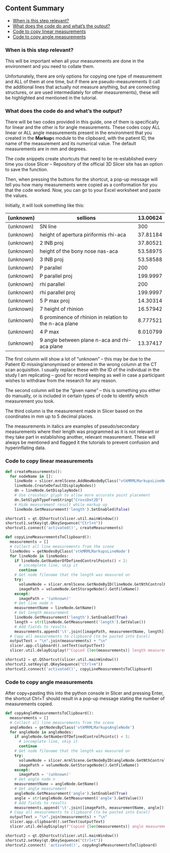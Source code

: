 ## Content Summary
- [When is this step relevant?](#when-is-this-step-relevant)
- [What does the code do and what’s the output?](#what-does-the-code-do-and-whats-the-output)
- [Code to copy linear measurements](#code-to-copy-linear-measurements)
- [Code to copy angle measurements](#code-to-copy-angle-measurements)

### When is this step relevant?
This will be important when all your measurements are done in the environment and you need to collate them. 

Unfortunately, there are only options for copying one type of measurement and ALL of them at one time, but if there are pseudo-measurements (I call the additional lines that actually not measure anything, but are connecting structures, or are used intermediately for other measurements), these will be highlighted and mentioned in the tutorial. 

### What does the code do and what’s the output?
There will be two codes provided in this guide, one of them is specifically for linear and the other is for angle measurements. These codes copy ALL linear or ALL angle measurements present in the environment that you created in the **Markup**s module to the clipboard, with the patient ID, the name of the measurement and its numerical value. The default measurements are in mm and degrees. 

The code snippets create shortcuts that need to be re-established every time you close Slicer – Repository of the official 3D Slicer site has an option to save the function. 

Then, when pressing the buttons for the shortcut, a pop-up message will tell you how many measurements were copied as a conformation for you that the code worked. Now, you can go to your Excel worksheet and paste the values. 

Initially, it will look something like this:

(unknown) | sellions | 13.00624
-- | -- | --
(unknown) | SN line | 300
(unknown) | height of apertura piriformis rhi-aca | 37.81184
(unknown) | 2 INB proj | 37.80521
(unknown) | height of the bony nose nas-aca | 53.58975
(unknown) | 3 INB proj | 53.58588
(unknown) | P parallel | 200
(unknown) | P parallel proj | 199.9997
(unknown) | rhi parallel | 200
(unknown) | rhi parallel proj | 199.9997
(unknown) | 5 P max proj | 14.30314
(unknown) | 7 height of rhinion | 16.57942
(unknown) | 6 prominence of rhinion in relation to the n-aca plane | 8.777521
(unknown) | 4 P max | 8.010799
(unknown) | 9 angle between plane n-aca and rhi-aca plane | 13.37417

The first column will show a lot of “unknown” – this may be due to the Patient ID missing/anonymised or entered in the wrong column at the CT scan acquisition. I usually replace these with the ID of the individual in the study I am replicating – good for record keeping as well in case a participant wishes to withdraw from the research for any reason.

The second column will be the “given name” – this is something you either do manually, or is included in certain types of code to identify which measurement you took. 

The third column is the measurement made in Slicer based on the coordinates in mm up to 5 decimal places. 

The measurements in italics are examples of pseudo/secondary measurements where their length was programmed as it is not relevant or they take part in establishing another, relevant measurement. These will always be mentioned and flagged it the tutorials to prevent confusion and hyperinflating data.  

### Code to copy linear measurements

```python
def createMeasurements():
  for nodeName in []:
    lineNode = slicer.mrmlScene.AddNewNodeByClass("vtkMRMLMarkupsLineNode", nodeName)
    lineNode.CreateDefaultDisplayNodes()
    dn = lineNode.GetDisplayNode()
    # Use crosshair glyph to allow more accurate point placement
    dn.SetGlyphTypeFromString("CrossDot2D")
    # Hide measurement result while markup up
    lineNode.GetMeasurement('length').SetEnabled(False)

shortcut1 = qt.QShortcut(slicer.util.mainWindow())
shortcut1.setKey(qt.QKeySequence("Ctrl+n"))
shortcut1.connect('activated()', createMeasurements)

def copyLineMeasurementsToClipboard():
  measurements = []
  # Collect all line measurements from the scene
  lineNodes = getNodesByClass('vtkMRMLMarkupsLineNode')
  for lineNode in lineNodes:
    if lineNode.GetNumberOfDefinedControlPoints() < 2:
      # incomplete line, skip it
      continue
    # Get node filename that the length was measured on
    try:
      volumeNode = slicer.mrmlScene.GetNodeByID(lineNode.GetNthControlPointAssociatedNodeID(0))
      imagePath = volumeNode.GetStorageNode().GetFileName()
    except:
      imagePath = '(unknown)'
    # Get line node n
    measurementName = lineNode.GetName()
    # Get length measurement
    lineNode.GetMeasurement('length').SetEnabled(True)
    length = str(lineNode.GetMeasurement('length').GetValue())
    # Add fields to results
    measurements.append('\t'.join([imagePath, measurementName, length]))
  # Copy all measurements to clipboard (to be pasted into Excel)
  outputText = "\n".join(measurements) + "\n"
  slicer.app.clipboard().setText(outputText)
  slicer.util.delayDisplay(f"Copied {len(measurements)} length measurements to the clipboard.")

shortcut2 = qt.QShortcut(slicer.util.mainWindow())
shortcut2.setKey(qt.QKeySequence("Ctrl+m"))
shortcut2.connect('activated()', copyLineMeasurementsToClipboard)
```

###  Code to copy angle measurements

After copy+pasting this into the python console in Slicer and pressing Enter, the shortcut Ctrl+T should result in a pop-up message stating the number of measurements copied.


```python
def copyAngleMeasurementsToClipboard():
  measurements = []
  # Collect all line measurements from the scene
  angleNodes = getNodesByClass('vtkMRMLMarkupsAngleNode')
  for angleNode in angleNodes:
    if angleNode.GetNumberOfDefinedControlPoints() < 3:
      # incomplete line, skip it
      continue
    # Get node filename that the length was measured on
    try:
      volumeNode = slicer.mrmlScene.GetNodeByID(angleNode.GetNthControlPointAssociatedNodeID(0))
      imagePath = volumeNode.GetStorageNode().GetFileName()
    except:
      imagePath = '(unknown)'
    # Get angle node n
    measurementName = angleNode.GetName()
    # Get angle measurement
    angleNode.GetMeasurement('angle').SetEnabled(True)
    angle = str(angleNode.GetMeasurement('angle').GetValue())
    # Add fields to results
    measurements.append('\t'.join([imagePath, measurementName, angle]))
  # Copy all measurements to clipboard (to be pasted into Excel)
  outputText = "\n".join(measurements) + "\n"
  slicer.app.clipboard().setText(outputText)
  slicer.util.delayDisplay(f"Copied {len(measurements)} angle measurements to the clipboard.")

shortcut2 = qt.QShortcut(slicer.util.mainWindow())
shortcut2.setKey(qt.QKeySequence("Ctrl+t"))
shortcut2.connect( 'activated()', copyAngleMeasurementsToClipboard)
```

